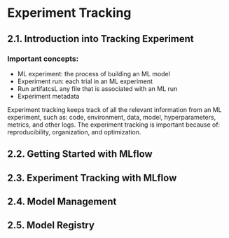 # Experiment Tracking
## 2.1. Introduction into Tracking Experiment

### Important concepts:
- ML experiment: the process of building an ML model
- Experiment run: each trial in an ML experiment
- Run artifatcsL any file that is associated with an ML run
- Experiment metadata

Experiment tracking keeps track of all the relevant information from an ML experiment, such as: code, environment, data, model, hyperparameters, metrics, and other logs. The experiment tracking is important because of: reproducibility, organization, and optimization.

## 2.2. Getting Started with MLflow

## 2.3. Experiment Tracking with MLflow

## 2.4. Model Management

## 2.5. Model Registry